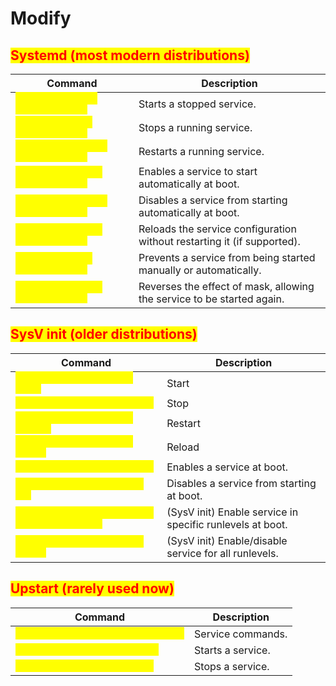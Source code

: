 # Modify

## <mark style="color:red;">Systemd (most modern distributions)</mark>

<table data-header-hidden data-full-width="true"><thead><tr><th>Command</th><th>Description</th></tr></thead><tbody><tr><td><mark style="color:yellow;"><code>systemctl start [service_name]</code></td><td>Starts a stopped service.</td></tr><tr><td><mark style="color:yellow;"><code>systemctl stop [service_name]</code></td><td>Stops a running service.</td></tr><tr><td><mark style="color:yellow;"><code>systemctl restart [service_name]</code></td><td>Restarts a running service.</td></tr><tr><td><mark style="color:yellow;"><code>systemctl enable [service_name]</code></td><td>Enables a service to start automatically at boot.</td></tr><tr><td><mark style="color:yellow;"><code>systemctl disable [service_name]</code></td><td>Disables a service from starting automatically at boot.</td></tr><tr><td><mark style="color:yellow;"><code>systemctl reload [service_name]</code></td><td>Reloads the service configuration without restarting it (if supported).</td></tr><tr><td><mark style="color:yellow;"><code>systemctl mask [service_name]</code></td><td>Prevents a service from being started manually or automatically.</td></tr><tr><td><mark style="color:yellow;"><code>systemctl unmask [service_name]</code></td><td>Reverses the effect of mask, allowing the service to be started again.</td></tr></tbody></table>

## <mark style="color:red;">SysV init (older distributions)</mark>

<table data-header-hidden data-full-width="true"><thead><tr><th>Command</th><th>Description</th></tr></thead><tbody><tr><td><mark style="color:yellow;"><code>service [service_name] start</code></td><td>Start</td></tr><tr><td><mark style="color:yellow;"><code>service [service_name] stop</code></td><td>Stop</td></tr><tr><td><mark style="color:yellow;"><code>service [service_name] restart</code></td><td>Restart</td></tr><tr><td><mark style="color:yellow;"><code>service [service_name] reload</code></td><td>Reload</td></tr><tr><td><mark style="color:yellow;"><code>chkconfig [service_name] on</code></td><td>Enables a service at boot.</td></tr><tr><td><mark style="color:yellow;"><code>chkconfig [service_name] off</code></td><td>Disables a service from starting at boot.</td></tr><tr><td><mark style="color:yellow;"><code>update-rc.d [service_name] start &#x3C;runlevels></code></td><td>(SysV init) Enable service in specific runlevels at boot.</td></tr><tr><td><mark style="color:yellow;"><code>chkconfig [service_name] on/off</code></td><td>(SysV init) Enable/disable service for all runlevels.</td></tr></tbody></table>

## <mark style="color:red;">Upstart (rarely used now)</mark>

<table data-header-hidden data-full-width="true"><thead><tr><th>Command</th><th>Description</th></tr></thead><tbody><tr><td><mark style="color:yellow;"><code>start/stop/restart [service_name]</code></td><td>Service commands.</td></tr><tr><td><mark style="color:yellow;"><code>initctl start [service_name]</code></td><td>Starts a service.</td></tr><tr><td><mark style="color:yellow;"><code>initctl stop [service_name]</code></td><td>Stops a service.</td></tr></tbody></table>
